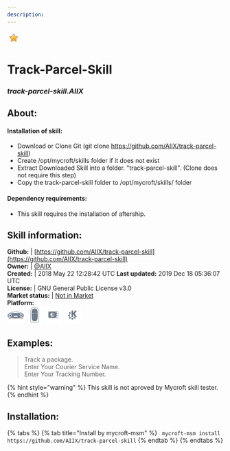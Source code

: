 ```yaml
---  
description:   
---  
```

![](../.gitbook/assets/star.png)  
# Track-Parcel-Skill  
### _track-parcel-skill.AIIX_  
## About:  
#### Installation of skill:
* Download or Clone Git (git clone https://github.com/AIIX/track-parcel-skill)
* Create /opt/mycroft/skills folder if it does not exist
* Extract Downloaded Skill into a folder. "track-parcel-skill". (Clone does not require this step)
* Copy the track-parcel-skill folder to /opt/mycroft/skills/ folder

#### Dependency requirements:
* This skill requires the installation of aftership.

## Skill information:  
**Github:** | [https://github.com/AIIX/track-parcel-skill](https://github.com/AIIX/track-parcel-skill)  
**Owner:** | [@AIIX](https://github.com/AIIX)  
**Created:** | 2018 May 22 12:28:42 UTC  **Last updated:** 2019 Dec 18 05:36:07 UTC  
**License:** | GNU General Public License v3.0  
**Market status:** | [Not in Market](https://market.mycroft.ai/skill/)  
**Platform:**  
 ![](../.gitbook/assets/mark-1-icon.png)  ![](../.gitbook/assets/mark-2-icon.png)  ![](../.gitbook/assets/picroft-icon.png)  ![](../.gitbook/assets/kde.png)   
## Examples:  
> Track a package.  
> Enter Your Courier Service Name.  
> Enter Your Tracking Number.  
  
{% hint style="warning" %}
This skill is not aproved by Mycroft skill tester.
{% endhint %}
    
## Installation:  
{% tabs %}
{% tab title="Install by mycroft-msm" %}
``` mycroft-msm install https://github.com/AIIX/track-parcel-skill```
{% endtab %}
  {% endtabs %}
  